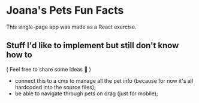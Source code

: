 # Joana's Pets Fun Facts

This single-page app was made as a React exercise.

## Stuff I'd like to implement but still don't know how to
( Feel free to share some ideas :raised_hands: )
- connect this to a cms to manage all the pet info (because for now it's all hardcoded into the source files);
- be able to navigate through pets on drag (just for mobile);